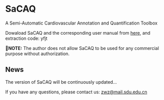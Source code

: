 # SaCAQ
A Semi-Automatic Cardiovascular Annotation and Quantification Toolbox

Dowaload SaCAQ and the corresponding user manual from [here](https://pan.baidu.com/s/19IjyZBU2-9PktIHc5MX64Q), and extraction code: yfjt

 **🚨NOTE:** The author does not allow SaCAQ to be used for any commercial purpose without authorization.

## News
The version of SaCAQ will be continuously updated...

If you have any questions, please contact us: zwz@mail.sdu.edu.cn

